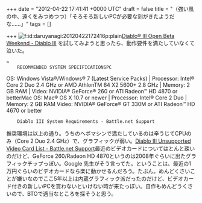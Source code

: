
+++
date = "2012-04-22 17:41:41 +0000 UTC"
draft = false
title = "（強い風の中、遠くをみつめつつ）「そろそろ新しいPCが必要な刻がきたようだな……」"
tags = []

+++
<img src="http://cdn-ak.f.st-hatena.com/images/fotolife/d/daruyanagi/20120422/20120422172416.png" alt="f:id:daruyanagi:20120422172416p:plain" title="f:id:daruyanagi:20120422172416p:plain" class="hatena-fotolife"/><a href="http://us.battle.net/d3/en/blog/4963739/Diablo%C2%AE_III_Open_Beta_Weekend-4_19_2012#blog">Diablo® III Open Beta Weekend - Diablo III</a> を試してみようと思ったら、動作要件を満たしていなくて泣いた。

    >
        RECOMMENDED SYSTEM SPECIFICATIONSPC
OS: Windows Vista®/Windows® 7 (Latest Service Packs) | Processor: Intel® Core 2 Duo 2.4 GHz
or AMD AthlonTM 64 X2 5600+ 2.8 GHz | Memory: 2 GB RAM | Video: NVIDIA® GeForce® 260 or
ATI Radeon™ HD 4870 or betterMac
OS: Mac® OS X 10.7 or newer | Processor: Intel® Core 2 Duo | Memory: 2 GB RAM
Video: NVIDIA® GeForce® GT 330M or ATI Radeon™ HD 4670 or better

        Diablo III System Requirements - Battle.net Support
    
推奨環境は以上の通り。うちのヘボマシンで満たしているのは辛うじてCPUのみ（Core 2 Duo 2.4 GHz）で、グラフィックが弱い。<a href="http://us.battle.net/support/en/article/diablo-iii-unsupported-video-card-list">Diablo III Unsupported Video Card List - Battle.net Support</a>最近のビデオカードについてはとんと疎いのだけど、GeForce 260/Radeon HD 4870というのは2008年ぐらいに出たグラフィックチップっぽい。Google 先生がそう言ってた。ということは、最近の1万円ぐらいのビデオカードなら楽に動かせるんだろう。たぶん。めんどくさいことが嫌いなのでここ5年以上は内蔵グラフィック派だったのだけど、ビデオカード付きの新しいPCを買わないといけない時が来たっぽい。自作もめんどうくさいので、BTOで適当なところを探そうと思う。


